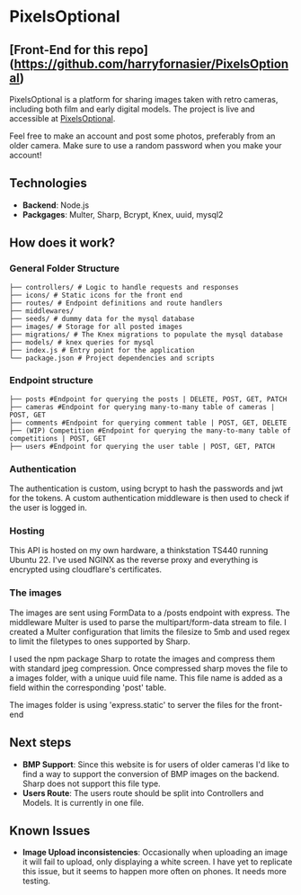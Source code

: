 # PixelsOptional

## [Front-End for this repo] (https://github.com/harryfornasier/PixelsOptional)

PixelsOptional is a platform for sharing images taken with retro cameras, including both film and early digital models. The project is live and accessible at [PixelsOptional](https://pixels-optional.vercel.app).

Feel free to make an account and post some photos, preferably from an older camera. Make sure to use a random password when you make your account!  

## Technologies

- **Backend**: Node.js
- **Packgages**: Multer, Sharp, Bcrypt, Knex, uuid, mysql2

## How does it work?

### General Folder Structure

``` arduino
├── controllers/ # Logic to handle requests and responses
├── icons/ # Static icons for the front end
├── routes/ # Endpoint definitions and route handlers
├── middlewares/ 
├── seeds/ # dummy data for the mysql database
├── images/ # Storage for all posted images
├── migrations/ # The Knex migrations to populate the mysql database
├── models/ # knex queries for mysql
├── index.js # Entry point for the application
└── package.json # Project dependencies and scripts
```
### Endpoint structure

``` arduino
├── posts #Endpoint for querying the posts | DELETE, POST, GET, PATCH
├── cameras #Endpoint for querying many-to-many table of cameras | POST, GET
├── comments #Endpoint for querying comment table | POST, GET, DELETE
├── (WIP) Competition #Endpoint for querying the many-to-many table of competitions | POST, GET
├── users #Endpoint for querying the user table | POST, GET, PATCH
```
### Authentication

The authentication is custom, using bcrypt to hash the passwords and jwt for the tokens. A custom authentication middleware is then used to check if the user is logged in.

### Hosting

This API is hosted on my own hardware, a thinkstation TS440 running Ubuntu 22. I've used NGINX as the reverse proxy and everything is encrypted using cloudflare's certificates.

### The images

The images are sent using FormData to a /posts endpoint with express. The middleware Multer is used to parse the multipart/form-data stream to file. I created a Multer configuration that limits the filesize to 5mb and used regex to limit the filetypes to ones supported by Sharp.

I used the npm package Sharp to rotate the images and compress them with standard jpeg compression. Once compressed sharp moves the file to a images folder, with a unique uuid file name. This file name is added as a field within the corresponding 'post' table. 

The images folder is using 'express.static' to server the files for the front-end

## Next steps

- **BMP Support**: Since this website is for users of older cameras I'd like to find a way to support the conversion of BMP images on the backend. Sharp does not support this file type.
- **Users Route**: The users route should be split into Controllers and Models. It is currently in one file.

## Known Issues
- **Image Upload inconsistencies**: Occasionally when uploading an image it will fail to upload, only displaying a white screen. I have yet to replicate this issue, but it seems to happen more often on phones. It needs more testing.

